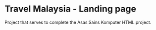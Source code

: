 # Travel Malaysia - Landing page
Project that serves to complete the Asas Sains Komputer HTML project.